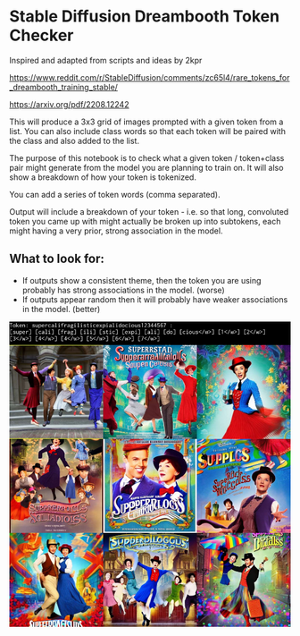 # Stable Diffusion Dreambooth Token Checker

Inspired and adapted from scripts and ideas by 2kpr

https://www.reddit.com/r/StableDiffusion/comments/zc65l4/rare_tokens_for_dreambooth_training_stable/

https://arxiv.org/pdf/2208.12242

This will produce a 3x3 grid of images prompted with a given token from a list.  You can also include class words so that each token will be paired with the class and also added to the list.

The purpose of this notebook is to check what a given token / token+class pair might generate from the model you are planning to train on. It will also show a breakdown of how your token is tokenized.   

You can add a series of token words (comma separated). 

Output will include a breakdown of your token - i.e. so that long, convoluted token you came up with might actually be broken up into subtokens, each might having a very prior, strong association in the model. 

## What to look for:

* If outputs show a consistent theme, then the token you are using probably has strong associations in the model. (worse)
* If outputs appear random then it will probably have weaker associations in the model. (better)

![token1](https://github.com/yushan777/stable-diffusion-token-checker/raw/main/resources/Unknown-2.jpeg)


